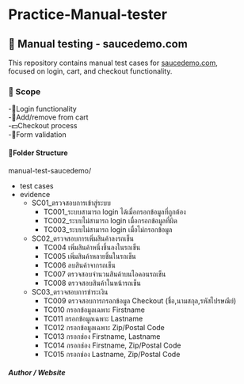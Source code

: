 # Practice-Manual-tester
## 🧪 Manual testing - saucedemo.com
This repository contains manual test cases for [saucedemo.com](https://www.saucedemo.com),  
focused on login, cart, and checkout functionality.

### 🎯 Scope
-🔑Login functionality<br>
-🛒Add/remove from cart<br>
-💵Checkout process<br>
-📝Form validation<br>

#### 📁Folder Structure
manual-test-saucedemo/  
- test cases  
- evidence  
   - SC01_ตรวจสอบการเข้าสู่ระบบ
      - TC001_ระบบสามารถ login ได้เมื่อกรอกข้อมูลที่ถูกต้อง
      - TC002_ระบบไม่สามารถ login เมื่อกรอกข้อมูลที่ผิด
      - TC003_ระบบไม่สามารถ login เมื่อไม่กรอกข้อมูล
   - SC02_ตรวจสอบการเพิ่มสินค้าลงรถเข็น
      - TC004	เพิ่มสินค้าหนึ่งชิ้นลงในรถเข็น
      - TC005	เพิ่มสินค้าหลายชิ้นในรถเข็น
      - TC006	ลบสินค้าจากรถเข็น
      - TC007	ตรวจสอบจำนวนสินค้าบนไอคอนรถเข็น
      - TC008	ตรวจสอบสินค้าในหน้ารถเข็น
   - SC03_ตรวจสอบการชำระเงิน
      - TC009	ตรวจสอบการกรอกข้อมูล Checkout (ชื่อ,นามสกุล,รหัสไปรษณีย์)
      - TC010	กรอกข้อมูลเฉพาะ Firstname
      - TC011	กรอกข้อมูลเฉพาะ Lastname
      - TC012	กรอกข้อมูลเฉพาะ Zip/Postal Code
      - TC013	กรอกช่อง Firstname, Lastname
      - TC014	กรอกช่อง Firstname, Zip/Postal Code
      - TC015	กรอกช่อง Lastname, Zip/Postal Code

##### Author / Website

